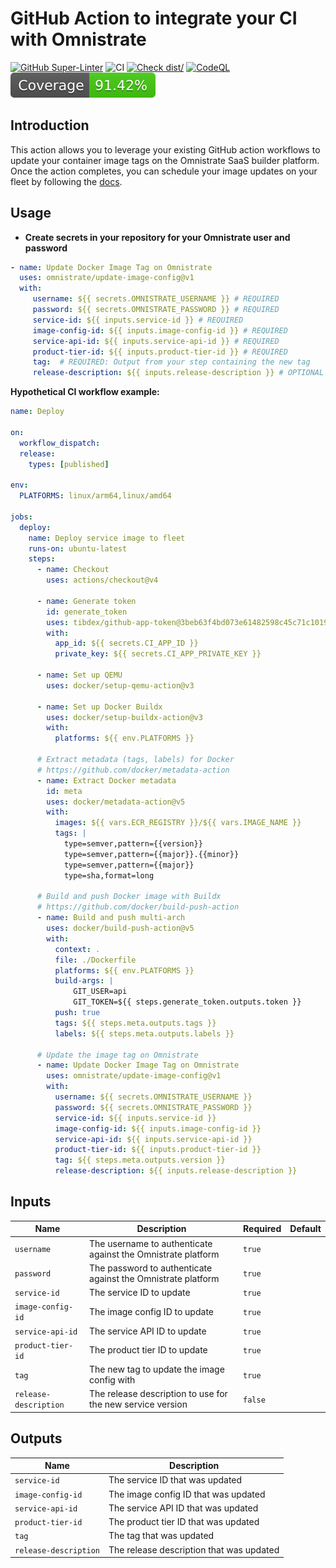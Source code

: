 # GitHub Action to integrate your CI with Omnistrate

[![GitHub Super-Linter](https://github.com/omnistrate/update-image-config/actions/workflows/linter.yml/badge.svg)](https://github.com/super-linter/super-linter)
![CI](https://github.com/omnistrate/update-image-config/actions/workflows/ci.yml/badge.svg)
[![Check dist/](https://github.com/omnistrate/update-image-config/actions/workflows/check-dist.yml/badge.svg)](https://github.com/actions/typescript-action/actions/workflows/check-dist.yml)
[![CodeQL](https://github.com/omnistrate/update-image-config/actions/workflows/codeql-analysis.yml/badge.svg)](https://github.com/actions/typescript-action/actions/workflows/codeql-analysis.yml)
[![Coverage](./badges/coverage.svg)](./badges/coverage.svg)

## Introduction

This action allows you to leverage your existing GitHub action workflows
to update your container image tags on the Omnistrate SaaS builder platform.
Once the action completes, you can schedule your image updates on your fleet
by following the [docs](https://docs.omnistrate.com/guides/patching/).

## Usage

- **Create secrets in your repository for your Omnistrate user and password**

```yaml
- name: Update Docker Image Tag on Omnistrate
  uses: omnistrate/update-image-config@v1
  with:
     username: ${{ secrets.OMNISTRATE_USERNAME }} # REQUIRED
     password: ${{ secrets.OMNISTRATE_PASSWORD }} # REQUIRED
     service-id: ${{ inputs.service-id }} # REQUIRED
     image-config-id: ${{ inputs.image-config-id }} # REQUIRED
     service-api-id: ${{ inputs.service-api-id }} # REQUIRED
     product-tier-id: ${{ inputs.product-tier-id }} # REQUIRED
     tag:  # REQUIRED: Output from your step containing the new tag
     release-description: ${{ inputs.release-description }} # OPTIONAL
```

**Hypothetical CI workflow example:**

```yaml
name: Deploy

on:
  workflow_dispatch:
  release:
    types: [published]

env:
  PLATFORMS: linux/arm64,linux/amd64

jobs:
  deploy:
    name: Deploy service image to fleet
    runs-on: ubuntu-latest
    steps:
      - name: Checkout
        uses: actions/checkout@v4
    
      - name: Generate token
        id: generate_token
        uses: tibdex/github-app-token@3beb63f4bd073e61482598c45c71c1019b59b73a
        with:
          app_id: ${{ secrets.CI_APP_ID }}
          private_key: ${{ secrets.CI_APP_PRIVATE_KEY }}
        
      - name: Set up QEMU
        uses: docker/setup-qemu-action@v3

      - name: Set up Docker Buildx
        uses: docker/setup-buildx-action@v3
        with: 
          platforms: ${{ env.PLATFORMS }}

      # Extract metadata (tags, labels) for Docker
      # https://github.com/docker/metadata-action
      - name: Extract Docker metadata
        id: meta
        uses: docker/metadata-action@v5
        with:
          images: ${{ vars.ECR_REGISTRY }}/${{ vars.IMAGE_NAME }}
          tags: |         
            type=semver,pattern={{version}}
            type=semver,pattern={{major}}.{{minor}}
            type=semver,pattern={{major}}
            type=sha,format=long

      # Build and push Docker image with Buildx
      # https://github.com/docker/build-push-action
      - name: Build and push multi-arch
        uses: docker/build-push-action@v5
        with:
          context: .
          file: ./Dockerfile
          platforms: ${{ env.PLATFORMS }}
          build-args: |
              GIT_USER=api 
              GIT_TOKEN=${{ steps.generate_token.outputs.token }}
          push: true
          tags: ${{ steps.meta.outputs.tags }}
          labels: ${{ steps.meta.outputs.labels }}

      # Update the image tag on Omnistrate
      - name: Update Docker Image Tag on Omnistrate
        uses: omnistrate/update-image-config@v1
        with:
          username: ${{ secrets.OMNISTRATE_USERNAME }}
          password: ${{ secrets.OMNISTRATE_PASSWORD }}
          service-id: ${{ inputs.service-id }}
          image-config-id: ${{ inputs.image-config-id }}
          service-api-id: ${{ inputs.service-api-id }}
          product-tier-id: ${{ inputs.product-tier-id }}
          tag: ${{ steps.meta.outputs.version }}
          release-description: ${{ inputs.release-description }}
```

## Inputs

| Name                  | Description                                                  | Required | Default |
|-----------------------|--------------------------------------------------------------|----------|---------|
| `username`            | The username to authenticate against the Omnistrate platform | `true`   |         |
| `password`            | The password to authenticate against the Omnistrate platform | `true`   |         |
| `service-id`          | The service ID to update                                     | `true`   |         |
| `image-config-id`     | The image config ID to update                                | `true`   |         |
| `service-api-id`      | The service API ID to update                                 | `true`   |         |
| `product-tier-id`     | The product tier ID to update                                | `true`   |         |
| `tag`                 | The new tag to update the image config with                  | `true`   |         |
| `release-description` | The release description to use for the new service version   | `false`  |         |

## Outputs

| Name                  | Description                              |
|-----------------------|------------------------------------------|
| `service-id`          | The service ID that was updated          |
| `image-config-id`     | The image config ID that was updated     |
| `service-api-id`      | The service API ID that was updated      |
| `product-tier-id`     | The product tier ID that was updated     |
| `tag`                 | The tag that was updated                 |
| `release-description` | The release description that was updated |
